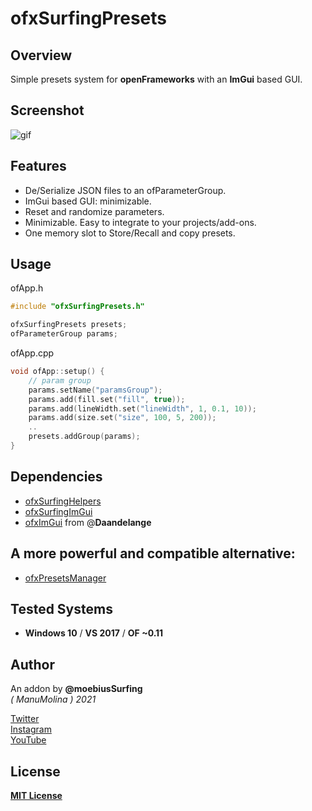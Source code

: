 # ofxSurfingPresets

## Overview

Simple presets system for **openFrameworks** with an **ImGui** based GUI.

## Screenshot
![gif](docs/ofxSurfingPresets.gif?raw=true "gif")

## Features
- De/Serialize JSON files to an ofParameterGroup.  
- ImGui based GUI: minimizable.
- Reset and randomize parameters.
- Minimizable. Easy to integrate to your projects/add-ons.
- One memory slot to Store/Recall and copy presets.

## Usage

ofApp.h
```c++
#include "ofxSurfingPresets.h"

ofxSurfingPresets presets;
ofParameterGroup params;
```

ofApp.cpp
```c++
void ofApp::setup() {
    // param group
    params.setName("paramsGroup");
    params.add(fill.set("fill", true));
    params.add(lineWidth.set("lineWidth", 1, 0.1, 10));
    params.add(size.set("size", 100, 5, 200));
    ..
    presets.addGroup(params);
}
```

## Dependencies
* [ofxSurfingHelpers](https://github.com/moebiussurfing/ofxSurfingHelpers)  
* [ofxSurfingImGui](https://github.com/moebiussurfing/ofxSurfingImGui)
* [ofxImGui](https://github.com/Daandelange/ofxImGui/tree/ofParameters-Helpers-Test) from @**Daandelange**  

## A more powerful and compatible alternative:
* [ofxPresetsManager](https://github.com/moebiussurfing/ofxPresetsManager)

## Tested Systems
* **Windows 10** / **VS 2017** / **OF ~0.11**

## Author
An addon by **@moebiusSurfing**  
*( ManuMolina ) 2021*  

[Twitter](https://twitter.com/moebiussurfing/)  
[Instagram](https://www.instagram.com/moebiussurfing/)  
[YouTube](https://www.youtube.com/channel/UCzUw96_wjmNxyIoFXf84hQg)  

## License
[**MIT License**](https://github.com/LICENSE)
